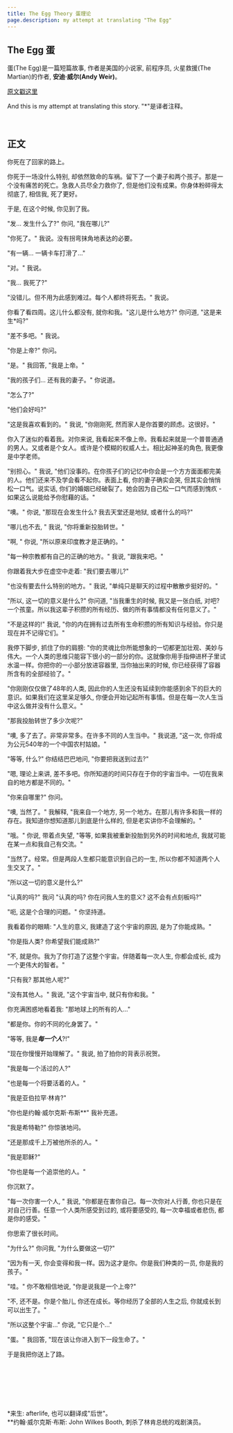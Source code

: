 ```yaml
---
title: The Egg Theory 蛋理论
page.description: my attempt at translating "The Egg"
---
```


## The Egg 蛋

蛋(The Egg)是一篇短篇故事, 作者是美国的小说家, 前程序员, 火星救援(The Martian)的作者, **安迪·威尔(Andy Weir)**。

[原文戳这里](http://www.galactanet.com/oneoff/theegg_mod.html)

And this is my attempt at translating this story. "*"是译者注释。

<br>

## 正文
你死在了回家的路上。

你死于一场没什么特别, 却依然致命的车祸。留下了一个妻子和两个孩子。那是一个没有痛苦的死亡。急救人员尽全力救你了, 但是他们没有成果。你身体粉碎得太彻底了, 相信我, 死了更好。

于是, 在这个时候, 你见到了我。

"发... 发生什么了?" 你问, "我在哪儿?"

"你死了。" 我说。没有拐弯抹角地表达的必要。

"有一辆... 一辆卡车打滑了..."

"对。" 我说。

"我... 我死了?"

"没错儿。但不用为此感到难过。每个人都终将死去。" 我说。

你看了看四周。这儿什么都没有, 就你和我。"这儿是什么地方?" 你问道, "这是来生*吗?"

"差不多吧。" 我说。

"你是上帝?" 你问。

"是。" 我回答, "我是上帝。"

"我的孩子们... 还有我的妻子。" 你说道。

"怎么了?"

"他们会好吗?"

"这是我喜欢看到的。" 我说, "你刚刚死, 然而家人是你首要的顾虑。这很好。"

你入了迷似的看着我。对你来说, 我看起来不像上帝。我看起来就是一个普普通通的男人。又或者是个女人。或许是个模糊的权威人士。相比起神圣的角色, 我更像是中学老师。

"别担心。" 我说, "他们没事的。在你孩子们的记忆中你会是一个方方面面都完美的人。他们还来不及学会看不起你。表面上看, 你的妻子确实会哭, 但其实会悄悄松一口气。说实话, 你们的婚姻已经破裂了。她会因为自己松一口气而感到愧疚 - 如果这么说能给予你慰藉的话。"

"噢。" 你说, "那现在会发生什么? 我去天堂还是地狱, 或者什么的吗?"

"哪儿也不去, " 我说, "你将重新投胎转世。"

"啊, " 你说, "所以原来印度教才是正确的。"

"每一种宗教都有自己的正确的地方。" 我说, "跟我来吧。"

你跟着我大步在虚空中走着: "我们要去哪儿?"

"也没有要去什么特别的地方。" 我说, "单纯只是聊天的过程中散散步挺好的。"

"所以, 这一切的意义是什么?" 你问道, "当我重生的时候, 我又是一张白纸, 对吧? 一个孩童。所以我这辈子积攒的所有经历、做的所有事情都没有任何意义了。"

"不是这样的!" 我说, "你的内在拥有过去所有生命积攒的所有知识与经验。你只是现在并不记得它们。"

我停下脚步, 抓住了你的肩膀: "你的灵魂比你所能想象的一切都更加壮观、美妙与伟大。一个人类的思维只能容下很小的一部分的你。这就像你用手指伸进杯子里试水温一样。你把你的一小部分放进容器里, 当你抽出来的时候, 你已经获得了容器所含有的全部经验了。"

"你刚刚仅仅做了48年的人类, 因此你的人生还没有延续到你能感到余下的巨大的意识。如果我们在这里呆足够久, 你便会开始记起所有事情。但是在每一次人生当中这么做并没有什么意义。"

"那我投胎转世了多少次呢?"

"噢, 多了去了。非常非常多。在许多不同的人生当中。" 我说道, "这一次, 你将成为公元540年的一个中国农村姑娘。"

"等等, 什么?" 你结结巴巴地问, "你要把我送到过去?"

"嗯, 理论上来讲, 差不多吧。你所知道的时间只存在于你的宇宙当中。一切在我来自的地方都是不同的。"

"你来自哪里?" 你问。

"噢, 当然了。" 我解释, "我来自一个地方, 另一个地方。在那儿有许多和我一样的存在。我知道你想知道那儿到底是什么样的, 但是老实讲你不会理解的。"

"哦。" 你说, 带着点失望, "等等, 如果我被重新投胎到另外的时间和地点, 我就可能在某一点和我自己有交流。"

"当然了。经常。但是两段人生都只能意识到自己的一生, 所以你都不知道两个人生交叉了。"

"所以这一切的意义是什么?"

"认真的吗?" 我问 "认真的吗? 你在问我人生的意义? 这不会有点刻板吗?"

"呃, 这是个合理的问题。" 你坚持道。

我看着你的眼睛: "人生的意义, 我建造了这个宇宙的原因, 是为了你能成熟。"

"你是指人类? 你希望我们能成熟?"

"不, 就是你。我为了你打造了这整个宇宙。伴随着每一次人生, 你都会成长, 成为一个更伟大的智者。"

"只有我? 那其他人呢?"

"没有其他人。" 我说, "这个宇宙当中, 就只有你和我。"

你充满困惑地看着我: "那地球上的所有的人..."

"都是你。你的不同的化身罢了。"

"等等, 我是***每一个人***?!"

"现在你慢慢开始理解了。" 我说, 拍了拍你的背表示祝贺。

"我是每一个活过的人?"

"也是每一个将要活着的人。"

"我是亚伯拉罕·林肯?"

"你也是约翰·威尔克斯·布斯**" 我补充道。

"我是希特勒?" 你惊骇地问。

"还是那成千上万被他所杀的人。"

"我是耶稣?"

"你也是每一个追崇他的人。"

你沉默了。

"每一次你害一个人, " 我说, "你都是在害你自己。每一次你对人行善, 你也只是在对自己行善。任意一个人类所感受到过的, 或将要感受的, 每一次幸福或者悲伤, 都是你的感受。"

你思索了很长时间。

"为什么?" 你问我, "为什么要做这一切?"

"因为有一天, 你会变得和我一样。因为这才是你。你是我们种类的一员, 你是我的孩子。"

"哇。" 你不敢相信地说, "你是说我是一个上帝?"

"不, 还不是。你是个胎儿, 你还在成长。等你经历了全部的人生之后, 你就成长到可以出生了。"

"所以这整个宇宙..." 你说, "它只是个..."

"蛋。" 我回答, "现在该让你进入到下一段生命了。"

于是我把你送上了路。









<br/><br/><br/><br/><br/><br/>
*来生: afterlife, 也可以翻译成"后世"。\
**约翰·威尔克斯·布斯: John Wilkes Booth, 刺杀了林肯总统的戏剧演员。